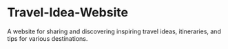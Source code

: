 # Travel-Idea-Website
A website for sharing and discovering inspiring travel ideas, itineraries, and tips for various destinations.
